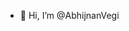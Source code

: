 - 👋 Hi, I’m @AbhijnanVegi

<!---
AbhijnanVegi/AbhijnanVegi is a ✨ special ✨ repository because its `README.md` (this file) appears on your GitHub profile.
You can click the Preview link to take a look at your changes.
--->
